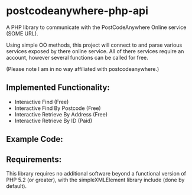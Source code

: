 postcodeanywhere-php-api
========================
A PHP library to communicate with the PostCodeAnywhere Online service (SOME URL).

Using simple OO methods, this project will connect to and parse various services
exposed by there online service. All of there services require an account, however
several functions can be called for free.

(Please note I am in no way affiliated with postcodeanywhere.)


Implemented Functionality:
--------------------------
 - Interactive Find (Free)
 - Interactive Find By Postcode (Free)
 - Interactive Retrieve By Address (Free)
 - Interactive Retrieve By ID (Paid)


Example Code:
-------------
	

Requirements:
-------------
This library requires no additional software beyond a functional version of PHP
5.2 (or greater), with the simpleXMLElement library include (done by default).